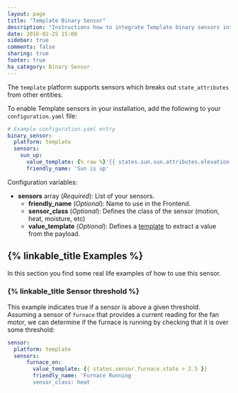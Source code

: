 ```yaml
---
layout: page
title: "Template Binary Sensor"
description: "Instructions how to integrate Template binary sensors into Home Assistant."
date: 2016-02-25 15:00
sidebar: true
comments: false
sharing: true
footer: true
ha_category: Binary Sensor
---
```


The `template` platform supports sensors which breaks out `state_attributes` from other entities.

To enable Template sensors in your installation, add the following to your `configuration.yaml` file:

```yaml
# Example configuration.yaml entry
binary_sensor:
  platform: template
  sensors:
    sun_up:
      value_template: {% raw %}'{{ states.sun.sun.attributes.elevation > 0}}'{% endraw %}
      friendly_name: 'Sun is up'
```

Configuration variables:

- **sensors** array (*Required*): List of your sensors.
  - **friendly_name** (*Optional*): Name to use in the Frontend.
  - **sensor_class** (*Optional*): Defines the class of the sensor (motion, heat, moisture, etc)
  - **value_template** (*Optional*): Defines a [template](/getting-started/templating/) to extract a value from the payload.


## {% linkable_title Examples %}

In this section you find some real life examples of how to use this sensor.

### {% linkable_title Sensor threshold %}

This example indicates true if a sensor is above a given threshold. Assuming a sensor of `furnace` that provides a current reading for the fan motor, we can determine if the furnace is running by checking that it is over some threshold:

```yaml
sensor:
  platform: template
  sensors:
      furnace_on:
        value_template: {{ states.sensor.furnace.state > 2.5 }}
        friendly_name: 'Furnace Running
        sensor_class: heat
```

